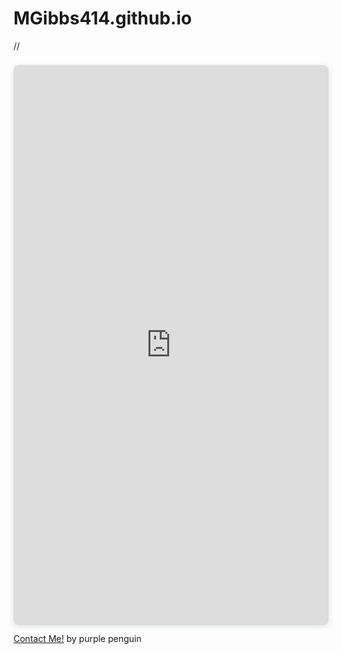 # MGibbs414.github.io

//<div style="position: relative; width: 100%; height: 0; padding-top: 177.7778%; padding-bottom: 0; box-shadow: 0 2px 8px 0 rgba(63,69,81,0.16); margin-top: 1.6em; margin-bottom: 0.9em; overflow: hidden; border-radius: 8px; will-change: transform;">  <iframe loading="lazy" style="position: absolute; width: 100%; height: 100%; top: 0; left: 0; border: none; padding: 0;margin: 0;"    src="https:&#x2F;&#x2F;www.canva.com&#x2F;design&#x2F;DAFfvl4jaNs&#x2F;view?embed" allowfullscreen="allowfullscreen" allow="fullscreen">  </iframe></div><a href="https:&#x2F;&#x2F;www.canva.com&#x2F;design&#x2F;DAFfvl4jaNs&#x2F;view?utm_content=DAFfvl4jaNs&amp;utm_campaign=designshare&amp;utm_medium=embeds&amp;utm_source=link" target="_blank" rel="noopener">Contact Me!</a> by purple penguin
